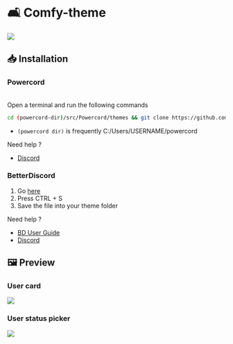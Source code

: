 # 🛋️ Comfy-theme
<img src="https://i.ibb.co/DLWY37G/comfy.png">

## 📥 Installation

### Powercord

</br>Open a terminal and run the following commands
```sh
cd (powercord-dir)/src/Powercord/themes && git clone https://github.com/NYRI4/Comfy-theme
```
* `(powercord dir)` is frequently C:/Users/USERNAME/powercord

Need help ? 
- [Discord](https://discord.gg/esB8HudVHN)

### BetterDiscord

1. Go [here](https://github.com/NYRI4/Comfy-theme/blob/main/BetterDiscord/comfy.theme.css)
2. Press CTRL + S
3. Save the file into your theme folder

Need help ?
- [BD User Guide](https://0x71.cc/bd/guide/#install-theme-win)
- [Discord](https://discord.gg/0Tmfo5ZbORCRqbAd)

## 🖼️ Preview

### User card
<img src="https://i.ibb.co/h2PmJ2W/comfy2.png">

### User status picker
<img src="https://i.ibb.co/nbvW9vK/comfy3.png">
